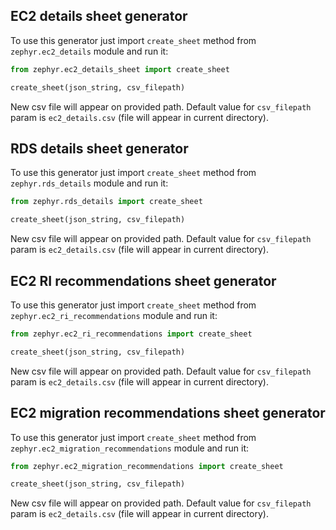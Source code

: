 ## EC2 details sheet generator

To use this generator just import `create_sheet` method from `zephyr.ec2_details` module and run it:

```python
from zephyr.ec2_details_sheet import create_sheet

create_sheet(json_string, csv_filepath)
```

New csv file will appear on provided path.
Default value for `csv_filepath` param is `ec2_details.csv` (file will appear in current directory).

## RDS details sheet generator

To use this generator just import `create_sheet` method from `zephyr.rds_details` module and run it:

```python
from zephyr.rds_details import create_sheet

create_sheet(json_string, csv_filepath)
```

New csv file will appear on provided path.
Default value for `csv_filepath` param is `ec2_details.csv` (file will appear in current directory).

## EC2 RI recommendations sheet generator

To use this generator just import `create_sheet` method from `zephyr.ec2_ri_recommendations` module and run it:

```python
from zephyr.ec2_ri_recommendations import create_sheet

create_sheet(json_string, csv_filepath)
```

New csv file will appear on provided path.
Default value for `csv_filepath` param is `ec2_details.csv` (file will appear in current directory).

## EC2 migration recommendations sheet generator

To use this generator just import `create_sheet` method from `zephyr.ec2_migration_recommendations` module and run it:

```python
from zephyr.ec2_migration_recommendations import create_sheet

create_sheet(json_string, csv_filepath)
```

New csv file will appear on provided path.
Default value for `csv_filepath` param is `ec2_details.csv` (file will appear in current directory).
